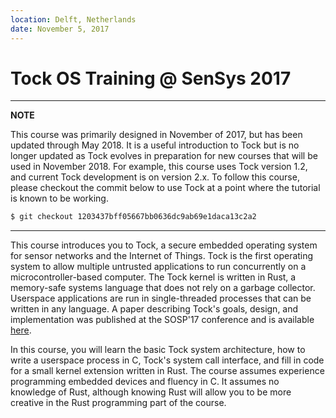 ```yaml
---
location: Delft, Netherlands
date: November 5, 2017
---
```


# Tock OS Training @ SenSys 2017

---
**NOTE**

This course was primarily designed in November of 2017, but has been updated
through May 2018. It is a useful introduction to Tock but is no longer updated
as Tock evolves in preparation for new courses that will be used in November
2018. For example, this course uses Tock version 1.2, and current Tock
development is on version 2.x. To follow this course, please checkout
the commit below to use Tock at a point where the tutorial is known to
be working.

```bash
$ git checkout 1203437bff05667bb0636dc9ab69e1daca13c2a2
```
---

This course introduces you to Tock, a secure embedded operating system for
sensor networks and the Internet of Things. Tock is the first operating system
to allow multiple untrusted applications to run concurrently on a
microcontroller-based computer. The Tock kernel is written in Rust, a
memory-safe systems language that does not rely on a garbage collector.
Userspace applications are run in single-threaded processes that can be written
in any language. A paper describing Tock's goals, design, and implementation was
published at the SOSP'17 conference and is available
[here](https://www.amitlevy.com/papers/tock-sosp2017.pdf).

In this course, you will learn the basic Tock system architecture, how to write
a userspace process in C, Tock's system call interface, and fill in code for a
small kernel extension written in Rust. The course assumes experience
programming embedded devices and fluency in C. It assumes no knowledge of Rust,
although knowing Rust will allow you to be more creative in the Rust programming
part of the course.

